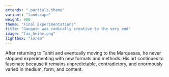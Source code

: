 ```yaml
---
extends: "_partials.theme"
variant: "landscape"
weight: 900
theme: "Final Experimentations"
title: "Gauguin was radically creative to the very end"
image: "faa_heihe.png"
lightbox: "lorem"
---
```


After returning to Tahiti and eventually moving to the Marquesas, he never stopped experimenting with new formats and methods. His art continues to fascinate because it remains unpredictable, contradictory, and enormously varied in medium, form, and content.
